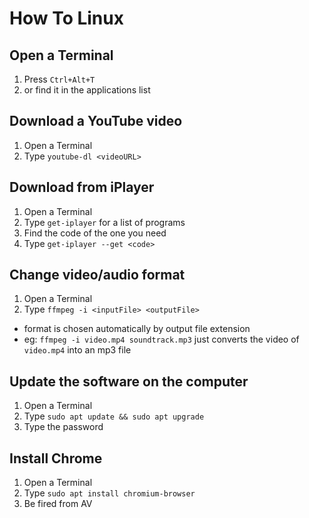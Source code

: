 # How To Linux

## Open a Terminal
1. Press `Ctrl+Alt+T`
2. or find it in the applications list

## Download a YouTube video
1. Open a Terminal
2. Type `youtube-dl <videoURL>`

## Download from iPlayer
1. Open a Terminal
2. Type `get-iplayer` for a list of programs
3. Find the code of the one you need
4. Type `get-iplayer --get <code>`

## Change video/audio format
1. Open a Terminal
2. Type `ffmpeg -i <inputFile> <outputFile>`
  + format is chosen automatically by output file extension
  + eg: `ffmpeg -i video.mp4 soundtrack.mp3` just converts the video of `video.mp4` into an mp3 file

## Update the software on the computer
1. Open a Terminal
2. Type `sudo apt update && sudo apt upgrade`
3. Type the password

## Install Chrome
1. Open a Terminal
2. Type `sudo apt install chromium-browser`
3. Be fired from AV
